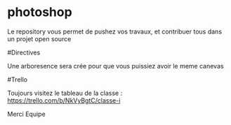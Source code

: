 # photoshop

Le repository vous permet de pushez vos travaux, et contribuer tous dans un projet open source 

#Directives

Une arboresence sera crée pour que vous puissiez avoir le meme canevas 

#Trello 

Toujours visitez le tableau de la classe : https://trello.com/b/NkVyBgtC/classe-i


Merci Equipe 
